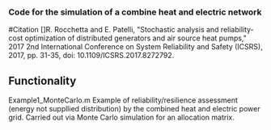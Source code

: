 ### Code for the simulation of a combine heat and electric network

#Citation
[]R. Rocchetta and E. Patelli, "Stochastic analysis and reliability-cost optimization of distributed generators and air source heat pumps," 2017 2nd International Conference on System Reliability and Safety (ICSRS), 2017, pp. 31-35, doi: 10.1109/ICSRS.2017.8272792.



## Functionality
Example1_MonteCarlo.m  Example of reliability/resilience assessment (energy not suppllied distribution) by the combined heat and electric power grid. Carried out via Monte Carlo simulation for an allocation matrix.
 
 
